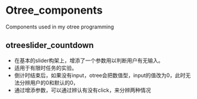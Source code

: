 # Otree_components
Components used in my otree programming
## otreeslider_countdown
+ 在基本的slider构架上，增添了一个参数用以判断用户有无输入。
+ 适用于有限时任务的实验。
+ 倒计时结束后，如果没有input，otree会把数值型，input的值改为0，此时无法分辨用户的0和默认的0，
+ 通过增添参数，可以通过辨认有没有click，来分辨两种情况 
